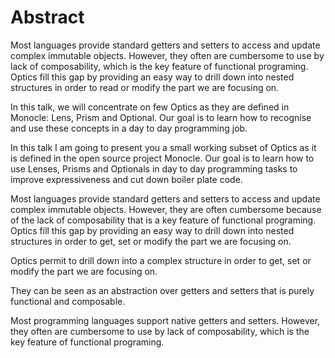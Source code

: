 # Abstract

Most languages provide standard getters and setters to access and update complex immutable objects. 
However, they often are cumbersome to use by lack of composability, which is the key feature of functional programing. 
Optics fill this gap by providing an easy way to drill down into nested structures in order to read or modify 
the part we are focusing on. 

In this talk, we will concentrate on few Optics as they are defined in Monocle: Lens, Prism and Optional. 
Our goal is to learn how to recognise and use these concepts in a day to day programming job.






In this talk I am going to present you a small working subset of Optics as it is defined in the open source project Monocle. 
Our goal is to learn how to use Lenses, Prisms and Optionals in day to day programming tasks to improve expressiveness 
and cut down boiler plate code.

Most languages provide standard getters and setters to access and update complex immutable objects. 
However, they are often cumbersome because of the lack of composability that is a key feature of functional programing. 
Optics fill this gap by providing an easy way to drill down into nested structures in order to get, set or modify 
the part we are focusing on. 



Optics permit to drill down into a complex structure in order to get, set or modify the part we are focusing on. 

They can be seen as an abstraction over getters and setters that is purely functional and composable.






Most programming languages support native getters and setters. 
However, they often are cumbersome to use by lack of composability, which is the key feature of functional programing. 
